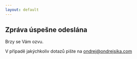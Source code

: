 ```yaml
---
layout: default
---
```



## Zpráva úspešne odeslána

Brzy se Vám ozvu.

V případě jakýchkoliv dotazů pište na <ondrej@ondrejsika.com>


